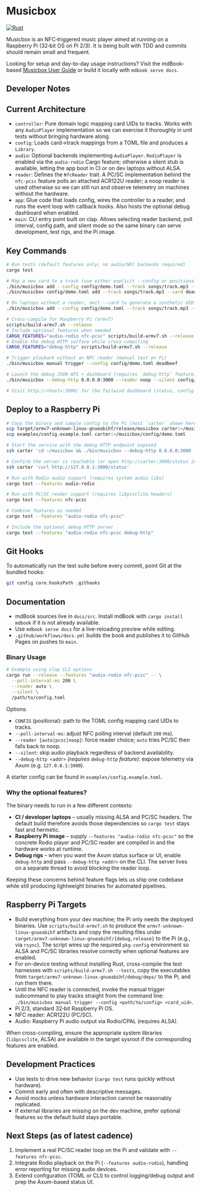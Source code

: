 # Musicbox

[![Rust](https://github.com/sholiday/musicbox/actions/workflows/rust.yml/badge.svg)](https://github.com/sholiday/musicbox/actions/workflows/rust.yml)

Musicbox is an NFC‑triggered music player aimed at running on a Raspberry Pi (32‑bit OS on Pi 2/3). It is being built with TDD and commits should remain small and frequent.

Looking for setup and day-to-day usage instructions? Visit the mdBook-based [Musicbox User Guide](https://sholiday.github.io/musicbox/) or build it locally with `mdbook serve docs`.

## Developer Notes

## Current Architecture

- `controller`: Pure domain logic mapping card UIDs to tracks. Works with any `AudioPlayer` implementation so we can exercise it thoroughly in unit tests without bringing hardware along.
- `config`: Loads card→track mappings from a TOML file and produces a `Library`.
- `audio`: Optional backends implementing `AudioPlayer`. `RodioPlayer` is enabled via the `audio-rodio` Cargo feature; otherwise a silent stub is available, letting the app boot in CI or on dev laptops without ALSA.
- `reader`: Defines the `NfcReader` trait. A PC/SC implementation behind the `nfc-pcsc` feature polls an attached ACR122U reader; a noop reader is used otherwise so we can still run and observe telemetry on machines without the hardware.
- `app`: Glue code that loads config, wires the controller to a reader, and runs the event loop with callback hooks. Also hosts the optional debug dashboard when enabled.
- `main`: CLI entry point built on clap. Allows selecting reader backend, poll interval, config path, and silent mode so the same binary can serve development, test rigs, and the Pi image.

## Key Commands

```bash
# Run tests (default features only; no audio/NFC backends required)
cargo test

# Map a new card to a track (use either explicit --config or positional CONFIG)
./bin/musicbox add --config config/demo.toml --track songs/track.mp3 --card deadbeef
./bin/musicbox config/demo.toml add --track songs/track.mp3 --card deadbeef

# On laptops without a reader, omit --card to generate a synthetic UID automatically.
./bin/musicbox add --config config/demo.toml --track songs/track.mp3 --reader noop

# Cross-compile for Raspberry Pi (armv7)
scripts/build-armv7.sh --release
# Include optional features when needed
CARGO_FEATURES="audio-rodio nfc-pcsc" scripts/build-armv7.sh --release
# Enable the debug HTTP surface while cross-compiling
CARGO_FEATURES="debug-http" scripts/build-armv7.sh --release

# Trigger playback without an NFC reader (manual test on Pi)
./bin/musicbox manual trigger --config config/demo.toml deadbeef

# Launch the debug JSON API + dashboard (requires `debug-http` feature)
./bin/musicbox --debug-http 0.0.0.0:3000 --reader noop --silent config/demo.toml

# Visit http://<host>:3000/ for the Tailwind dashboard (status, config editor, controls)
```

## Deploy to a Raspberry Pi

```bash
# Copy the binary and sample config to the Pi (host `carter` shown here)
scp target/armv7-unknown-linux-gnueabihf/release/musicbox carter:~/musicbox/bin/musicbox
scp examples/config.example.toml carter:~/musicbox/config/demo.toml

# Start the service with the debug HTTP endpoint exposed
ssh carter 'cd ~/musicbox && ./bin/musicbox --debug-http 0.0.0.0:3000 --reader noop --silent ./config/demo.toml'

# Confirm the server is reachable (or open http://carter:3000/status in a browser)
ssh carter 'curl http://127.0.0.1:3000/status'
```

```bash
# Run with Rodio audio support (requires system audio libs)
cargo test --features audio-rodio

# Run with PC/SC reader support (requires libpcsclite headers)
cargo test --features nfc-pcsc

# Combine features as needed
cargo test --features "audio-rodio nfc-pcsc"

# Include the optional debug HTTP server
cargo test --features "audio-rodio nfc-pcsc debug-http"
```

## Git Hooks

To automatically run the test suite before every commit, point Git at the bundled hooks:

```bash
git config core.hooksPath .githooks
```

## Documentation

- mdBook sources live in `docs/src`. Install mdBook with `cargo install mdbook` if it is not already available.
- Use `mdbook serve docs` for a live-reloading preview while editing.
- `.github/workflows/docs.yml` builds the book and publishes it to GitHub Pages on pushes to `main`.

### Binary Usage

```bash
# Example using clap CLI options
cargo run --release --features "audio-rodio nfc-pcsc" -- \
  --poll-interval-ms 200 \
  --reader auto \
  --silent \
  /path/to/config.toml
```

Options:

- `CONFIG` (positional): path to the TOML config mapping card UIDs to tracks.
- `--poll-interval-ms`: adjust NFC polling interval (default `200` ms).
- `--reader {auto|pcsc|noop}`: force reader choice; `auto` tries PC/SC then falls back to noop.
- `--silent`: skip audio playback regardless of backend availability.
- `--debug-http <addr>` *(requires `debug-http` feature)*: expose telemetry via Axum (e.g. `127.0.0.1:3000`).

A starter config can be found in `examples/config.example.toml`.

### Why the optional features?

The binary needs to run in a few different contexts:

- **CI / developer laptops** – usually missing ALSA and PC/SC headers. The default build therefore avoids those dependencies so `cargo test` stays fast and hermetic.
- **Raspberry Pi image** – supply `--features "audio-rodio nfc-pcsc"` so the concrete Rodio player and PC/SC reader are compiled in and the hardware works at runtime.
- **Debug rigs** – when you want the Axum status surface or UI, enable `debug-http` and pass `--debug-http <addr>` on the CLI. The server lives on a separate thread to avoid blocking the reader loop.

Keeping these concerns behind feature flags lets us ship one codebase while still producing lightweight binaries for automated pipelines.

## Raspberry Pi Targets

- Build everything from your dev machine; the Pi only needs the deployed binaries. Use
  `scripts/build-armv7.sh` to produce the `armv7-unknown-linux-gnueabihf` artifacts and copy the
  resulting files under `target/armv7-unknown-linux-gnueabihf/{debug,release}` to the Pi (e.g.,
  via `rsync`). The script wires up the required `pkg-config` environment so ALSA and PC/SC
  libraries resolve correctly when optional features are enabled.
- For on-device testing without installing Rust, cross-compile the test harnesses with
  `scripts/build-armv7.sh --tests`, copy the executables from
  `target/armv7-unknown-linux-gnueabihf/debug/deps/` to the Pi, and run them there.
- Until the NFC reader is connected, invoke the manual trigger subcommand to play tracks straight
  from the command line: `./bin/musicbox manual trigger --config <path/to/config> <card_uid>`.
- Pi 2/3, standard 32‑bit Raspberry Pi OS.
- NFC reader: ACR122U (PC/SC).
- Audio: Raspberry Pi audio output via Rodio/CPAL (requires ALSA).

When cross-compiling, ensure the appropriate system libraries (`libpcsclite`, ALSA) are available in the target sysroot if the corresponding features are enabled.

## Development Practices

- Use tests to drive new behavior (`cargo test` runs quickly without hardware).
- Commit early and often with descriptive messages.
- Avoid mocks unless hardware interaction cannot be reasonably replicated.
- If external libraries are missing on the dev machine, prefer optional features so the default build stays portable.

## Next Steps (as of latest cadence)

1. Implement a real PC/SC reader loop on the Pi and validate with `--features nfc-pcsc`.
2. Integrate Rodio playback on the Pi (`--features audio-rodio`), handling error reporting for missing audio devices.
3. Extend configuration (TOML or CLI) to control logging/debug output and prep the Axum-based status UI.
